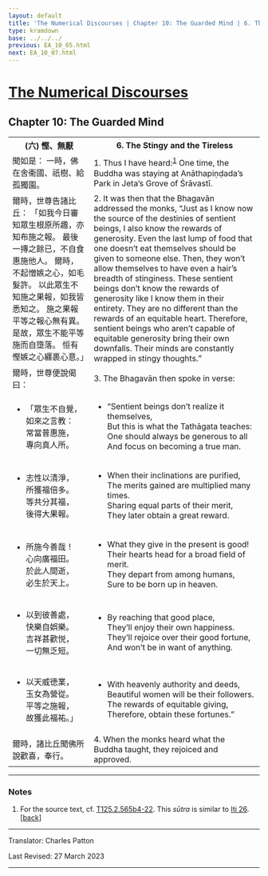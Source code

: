 ```yaml
---
layout: default
title: 'The Numerical Discourses | Chapter 10: The Guarded Mind | 6. The Stingy and the Tireless'
type: kramdown
base: ../../../
previous: EA_10_05.html
next: EA_10_07.html
---
```


<h1><a href='../index.html'>The Numerical Discourses</a></h1>
<h2>Chapter 10: The Guarded Mind</h2>

<table class="trans">
  <th class='ch'>(六) 慳、無厭</th>
  <th class='en'>6. The Stingy and the Tireless</th>
  <tr>
    <td class='ch' title='T125.2.565b4'>聞如是： 一時，佛在舍衞國、祇樹、給孤獨園。</td>
    <td id='p1'>1. Thus I have heard:<sup id="ref1"><a href="#n1">1</a></sup> One time, the Buddha was staying at Anāthapiṇḍada’s Park in Jeta’s Grove of Śrāvastī.</td>
  </tr>
  <tr>
    <td class='ch' title='T125.2.565b5'>爾時，世尊告諸比丘： 「如我今日審知眾生根原所趣，亦知布施之報。 最後一摶之餘已，不自食惠施他人。 爾時，不起憎嫉之心，如毛髮許。 以此眾生不知施之果報，如我皆悉知之。 施之果報平等之報心無有異。 是故，眾生不能平等施而自墮落。 恒有慳嫉之心纒裹心意。」</td>
    <td id='p2'>2. It was then that the Bhagavān addressed the monks, “Just as I know now the source of the destinies of sentient beings, I also know the rewards of generosity. Even the last lump of food that one doesn’t eat themselves should be given to someone else. Then, they won’t allow themselves to have even a hair’s breadth of stinginess. These sentient beings don’t know the rewards of generosity like I know them in their entirety. They are no different than the rewards of an equitable heart. Therefore, sentient beings who aren’t capable of equitable generosity bring their own downfalls. Their minds are constantly wrapped in stingy thoughts.”</td>
  </tr>
  <tr>
    <td class='ch' title='T125.2.565b11'>爾時，世尊便說偈曰：</td>
    <td id='p3'>3. The Bhagavān then spoke in verse:</td>
  </tr>
<tr>
  <td title='T125.2.565b12'><ul class='verse'>
    <li class='ch'>「眾生不自覺，<br/>
    如來之言教：<br/>
    常當普惠施，<br/>
    專向真人所。</li>
  </ul></td>
  <td><ul class='verse'>
    <li>“Sentient beings don’t realize it themselves,<br/>
    But this is what the Tathāgata teaches:<br/>
    One should always be generous to all<br/>
    And focus on becoming a true man.</li>
  </ul></td>
</tr>
<tr>
  <td title='T125.2.565b14'><ul class='verse'>
    <li class='ch'>志性以清淨，<br/>
    所獲福倍多。<br/>
    等共分其福，<br/>
    後得大果報。</li>
  </ul></td>
  <td><ul class='verse'>
    <li>When their inclinations are purified,<br/>
    The merits gained are multiplied many times.<br/>
    Sharing equal parts of their merit,<br/>
    They later obtain a great reward.</li>
  </ul></td>
</tr>
<tr>
  <td title='T125.2.565b16'><ul class='verse'>
    <li class='ch'>所施今善哉！<br/>
    心向廣福田。<br/>
    於此人間逝，<br/>
    必生於天上。</li>
  </ul></td>
  <td><ul class='verse'>
    <li>What they give in the present is good!<br/>
    Their hearts head for a broad field of merit.<br/>
    They depart from among humans,<br/>
    Sure to be born up in heaven.</li>
  </ul></td>
</tr>
<tr>
  <td title='T125.2.565b18'><ul class='verse'>
    <li class='ch'>以到彼善處，<br/>
    快樂自娯樂。<br/>
    吉祥甚歡悦，<br/>
    一切無乏短。</li>
  </ul></td>
  <td><ul class='verse'>
    <li>By reaching that good place,<br/>
    They’ll enjoy their own happiness.<br/>
    They’ll rejoice over their good fortune,<br/>
    And won’t be in want of anything.</li>
  </ul></td>
</tr>
<tr>
  <td title='T125.2.565b20'><ul class='verse'>
    <li class='ch'>以天威徳業，<br/>
    玉女為營從。<br/>
    平等之施報，<br/>
    故獲此福祐。」</li>
  </ul></td>
  <td><ul class='verse'>
    <li>With heavenly authority and deeds,<br/>
    Beautiful women will be their followers.<br/>
    The rewards of equitable giving,<br/>
    Therefore, obtain these fortunes.”</li>
  </ul></td>
</tr>
  <tr>
    <td class='ch' title='T125.2.565b22'>爾時，諸比丘聞佛所說歡喜，奉行。</td>
    <td id='p4'>4. When the monks heard what the Buddha taught, they rejoiced and approved.</td>
  </tr>
</table>

<hr/>

<h3 id="notes">Notes</h3>

<ol class="notes-list">
<li id="n1"><p>For the source text, cf. <a href="https://cbetaonline.dila.edu.tw/zh/T02n0125_p0565b04" target="_blank">T125.2.565b4-22</a>. This <em>sūtra</em> is similar to <a href="https://suttacentral.net/iti26" target="_blank">Iti 26</a>. [<a href="#ref1">back</a>]</p></li>
</ol>
<hr/>
 
<p class="translator">Translator: Charles Patton</p>
<p class='revised'>Last Revised: 27 March 2023</p>

<hr/>